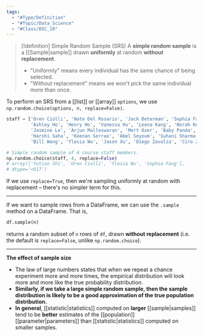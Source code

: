 ```yaml
---
tags:
  - "#Type/Definition"
  - "#Topic/Data_Science"
  - "#Class/DSC_10"
---
```


> [!definition] Simple Random Sample (SRS)
> A **simple random sample** is a [[Sample|sample]] drawn **uniformly** at random **without replacement**.
> - "Uniformly" means every individual has the same chance of being selected.
> - "Without replacement" means we won't pick the same individual more than once.

To perform an SRS from a [[list]] or [[array]] `options`, we use `np.random.choice(options, n, replace=False)`.
```python
staff = ['Oren Ciolli', 'Nate Del Rosario', 'Jack Determan', 'Sophia Fang', 'Charlie Gillet', 
         'Ashley Ho', 'Henry Ho', 'Vanessa Hu', 'Leena Kang', 'Norah Kerendian', 'Anthony Li', 'Weiyue Li', 
         'Jasmine Lo', 'Arjun Malleswaran', 'Mert Ozer', 'Baby Panda', 'Arya Rahnama', 'Aaron Rasin', 'Chandiner Rishi', 'Gina Roberg', 
         'Harshi Saha', 'Keenan Serrao', 'Abel Seyoum', 'Suhani Sharma', 'Yutian Shi', 'Ester Tsai', 
         'Bill Wang', 'Ylesia Wu', 'Jason Xu', 'Diego Zavalza', 'Ciro Zhang']

# Simple random sample of 4 course staff members.
np.random.choice(staff, 4, replace=False)
# array(['Yutian Shi', 'Oren Ciolli', 'Ylesia Wu', 'Sophia Fang'],
# dtype='<U17')
```
If we use `replace=True`, then we're sampling uniformly at random with replacement – there's no simpler term for this.

---

If we want to sample rows from a DataFrame, we can use the `.sample` method on a DataFrame. That is,

```python
df.sample(n)
```

returns a random subset of `n` rows of `df`, drawn **without replacement** (i.e. the default is `replace=False`, unlike `np.random.choice`).

---

**The effect of sample size**
- The law of large numbers states that when we repeat a chance experiment more and more times, the empirical distribution will look more and more like the true probability distribution.
- **Similarly, if we take a large simple random sample, then the sample distribution is likely to be a good approximation of the true population distribution.**
- **In general**, [[statistic|statistics]] computed on **larger** [[sample|samples]] tend to be **better** estimates of the [[population]] [[parameter|parameters]] than [[statistic|statistics]] computed on smaller samples.
